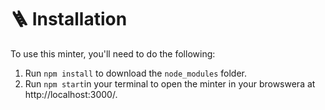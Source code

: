 # 🪜 Installation

To use this minter, you'll need to do the following:

1. Run `npm install` to download the `node_modules` folder.
2. Run `npm start`in your terminal to open the minter in your browswera at http://localhost:3000/.

